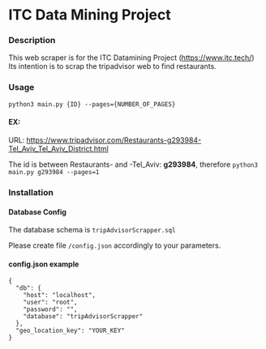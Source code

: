 # ITC Data Mining Project

### Description

This web scraper is for the ITC Datamining Project (https://www.itc.tech/)
Its intention is to scrap the tripadvisor web to find restaurants.

### Usage

`python3 main.py {ID} --pages={NUMBER_OF_PAGES}`

#### EX:

URL: https://www.tripadvisor.com/Restaurants-g293984-Tel_Aviv_Tel_Aviv_District.html

The id is between Restaurants- and -Tel_Aviv: **g293984**, therefore `python3 main.py g293984 --pages=1`


### Installation
#### Database Config
The database schema is `tripAdvisorScrapper.sql`

Please create file `/config.json` accordingly to your parameters.

#### config.json example
````
{
  "db": {
    "host": "localhost",
    "user": "root",
    "password": "",
    "database": "tripAdvisorScrapper"
  },
  "geo_location_key": "YOUR_KEY"
}
````
